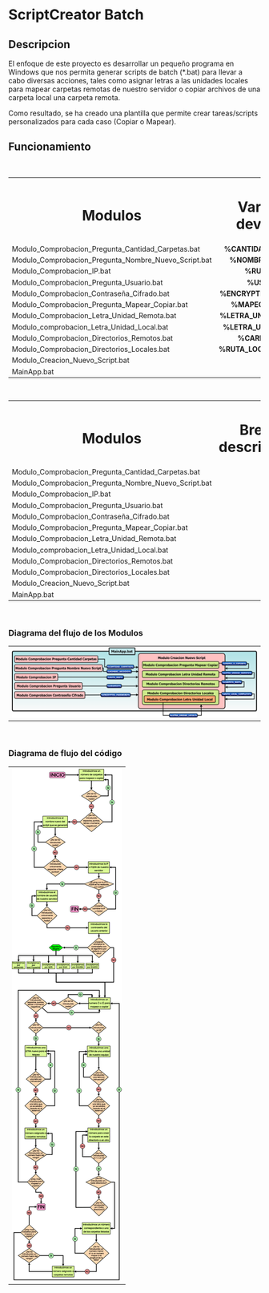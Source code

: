 # ScriptCreator Batch
## Descripcion

<p> El enfoque de este proyecto es desarrollar un pequeño programa en Windows que nos permita generar scripts de batch (*.bat) para llevar a cabo diversas acciones, tales como asignar letras a las unidades locales para mapear carpetas remotas de nuestro servidor o copiar archivos de una carpeta local una carpeta remota. </p>

<p> Como resultado, se ha creado una plantilla que permite crear tareas/scripts personalizados para cada caso (Copiar o Mapear). </p>

## Funcionamiento

<br>

<table align="center">
  <tr align="center">
    <td><b><h1> Modulos </h1></b></td>
    <td><b><h1> Variables devueltas </h1></b></td>
  </tr>
  
  <tr>
    <td> Modulo_Comprobacion_Pregunta_Cantidad_Carpetas.bat </td>
    <td align="center"><b> %CANTIDAD_CARPETAS% </b></td>
  </tr>
  
  <tr>
    <td> Modulo_Comprobacion_Pregunta_Nombre_Nuevo_Script.bat </td>
    <td align="center"><b> %NOMBRE_ARCHIVO% </b></td>
  </tr>
  
  <tr>
    <td> Modulo_Comprobacion_IP.bat </td>
    <td align="center"><b> %RUTA_RED% </b></td>
  </tr>
 
  <tr>
    <td> Modulo_Comprobacion_Pregunta_Usuario.bat </td>
    <td align="center"><b> %USUARIO% </b></td>
  </tr>
  
  <tr>
    <td> Modulo_Comprobacion_Contraseña_Cifrado.bat </td>
    <td align="center"><b> %ENCRYPTED_PASSWORD% </b></td>
  </tr>
  
  <tr>
    <td> Modulo_Comprobacion_Pregunta_Mapear_Copiar.bat </td>
    <td align="center"><b> %MAPEO_O_COPIAR% </b></td>
  </tr>
  
  <tr>
    <td> Modulo_Comprobacion_Letra_Unidad_Remota.bat </td>
    <td align="center"><b> %LETRA_UNIDAD_REMOTA% </b></td>
  </tr>
  
  <tr>
    <td> Modulo_comprobacion_Letra_Unidad_Local.bat </td>
    <td align="center"><b> %LETRA_UNIDAD_LOCAL% </b></td>
  </tr>
  
  <tr>
    <td> Modulo_Comprobacion_Directorios_Remotos.bat </td>
    <td align="center"><b> %CARPETA_RED% </b></td>
  </tr>
  
  <tr>
    <td> Modulo_Comprobacion_Directorios_Locales.bat </td>
    <td align="center"><b> %RUTA_LOCAL_COMPLETA% </b></td>
  </tr>
  
  <tr>
    <td> Modulo_Creacion_Nuevo_Script.bat </td>
    <td></td>
  </tr>
  
  <tr>
    <td> MainApp.bat </td>
    <td></td>
  </tr>
  
</table>

<br>

<table align="center">
  <tr align="center">
    <td><b><h1> Modulos </h1></b></td>
    <td><b><h1> Breve descripción </h1></b></td>
  </tr>
  
  <tr>
    <td> Modulo_Comprobacion_Pregunta_Cantidad_Carpetas.bat </td>
    <td align="center"><b>  </b></td>
  </tr>
  
  <tr>
    <td> Modulo_Comprobacion_Pregunta_Nombre_Nuevo_Script.bat </td>
    <td align="center"><b>  </b></td>
  </tr>
  
  <tr>
    <td> Modulo_Comprobacion_IP.bat </td>
    <td align="center"><b>  </b></td>
  </tr>
 
  <tr>
    <td> Modulo_Comprobacion_Pregunta_Usuario.bat </td>
    <td align="center"><b>  </b></td>
  </tr>
  
  <tr>
    <td> Modulo_Comprobacion_Contraseña_Cifrado.bat </td>
    <td align="center"><b>  </b></td>
  </tr>
  
  <tr>
    <td> Modulo_Comprobacion_Pregunta_Mapear_Copiar.bat </td>
    <td align="center"><b>  </b></td>
  </tr>
  
  <tr>
    <td> Modulo_Comprobacion_Letra_Unidad_Remota.bat </td>
    <td align="center"><b>  </b></td>
  </tr>
  
  <tr>
    <td> Modulo_comprobacion_Letra_Unidad_Local.bat </td>
    <td align="center"><b>  </b></td>
  </tr>
  
  <tr>
    <td> Modulo_Comprobacion_Directorios_Remotos.bat </td>
    <td align="center"><b>  </b></td>
  </tr>
  
  <tr>
    <td> Modulo_Comprobacion_Directorios_Locales.bat </td>
    <td align="center"><b>  </b></td>
  </tr>
  
  <tr>
    <td> Modulo_Creacion_Nuevo_Script.bat </td>
    <td></td>
  </tr>
  
  <tr>
    <td> MainApp.bat </td>
    <td></td>
  </tr>
</table>

<br>

### Diagrama del flujo de los Modulos

  <table>
    <tr>
      <td><img src="Recursos/Diagramas/Diagrama_Flujo_ModulosV3.png"/></td>
    </tr>
  </table>

  <br>
  
### Diagrama de flujo del código

  <table>
    <tr>
      <td><img src="Recursos/Diagramas/DiagramaDeFlujoV2.png"/></td>
    </tr>
  </table>
  
  <br>
